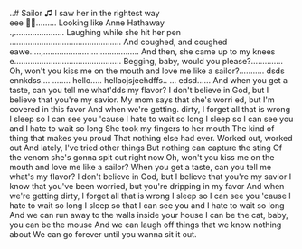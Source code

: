 ..# Sailor
♫ 
I saw her in the rightest way <br>  eee
🎵🎶.........
Looking like Anne Hathaway <br>.,......................
Laughing while she hit her pen <br>.................................................
And coughed, and coughed <br>eawe.....,..........................................
And then, she came up to my knees <br>e...............................................
Begging, baby, would you please?..............
Oh, won't you kiss me on the mouth and love me like a sailor?...........
dsds ennkdss....
........
hello.....
hellaojsjeehdffs..
...
edsd......
 And when you get a taste, can you tell me what'dds my flavor?
I don't believe in God, but I believe that you're my savior.
My mom says that she's worri ed, but I'm covered in this favor
And when we're getting. dirty, I forget all that is wrong
I sleep so I can see you 'cause I hate to wait so long
I sleep so I can see you and I hate to wait so long
She took my fingers to her mouth
The kind of thing that makes you proud
That nothing else had ever.
Worked out, worked out
And lately, I've tried other things
But nothing can capture the sting
Of the venom she's gonna spit out right now
Oh, won't you kiss me on the mouth and love me like a sailor?
When you get a taste, can you tell me what's my flavor?
I don't believe in God, but I believe that you're my savior
I know that you've been worried, but you're dripping in my favor
And when we're getting dirty, I forget all that is wrong
I sleep so I can see you 'cause I hate to wait so long
I sleep so that I can see you and I hate to wait so long
And we can run away to the walls inside your house
I can be the cat, baby, you can be the mouse
And we can laugh off things that we know nothing about
We can go forever until you wanna sit it out.
<!--
geeznsns

